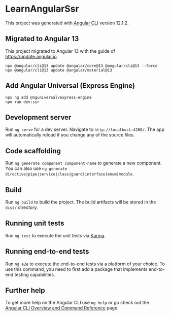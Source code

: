 # LearnAngularSsr

This project was generated with [Angular CLI](https://github.com/angular/angular-cli) version 12.1.2.

## Migrated to Angular 13

This project migrated to Angular 13 with the guide of https://update.angular.io

```
npx @angular/cli@13 update @angular/core@13 @angular/cli@13 --force
npx @angular/cli@13 update @angular/material@13
```

## Add Angular Universal (Express Engine)

```
npx ng add @nguniversal/express-engine
npm run dev:ssr
```

## Development server

Run `ng serve` for a dev server. Navigate to `http://localhost:4200/`. The app will automatically reload if you change any of the source files.

## Code scaffolding

Run `ng generate component component-name` to generate a new component. You can also use `ng generate directive|pipe|service|class|guard|interface|enum|module`.

## Build

Run `ng build` to build the project. The build artifacts will be stored in the `dist/` directory.

## Running unit tests

Run `ng test` to execute the unit tests via [Karma](https://karma-runner.github.io).

## Running end-to-end tests

Run `ng e2e` to execute the end-to-end tests via a platform of your choice. To use this command, you need to first add a package that implements end-to-end testing capabilities.

## Further help

To get more help on the Angular CLI use `ng help` or go check out the [Angular CLI Overview and Command Reference](https://angular.io/cli) page.
